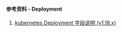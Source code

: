 #### 参考资料 - Deployment

1. [kubernetes Deployment 字段说明 (v1.18.x)](https://v1-18.docs.kubernetes.io/docs/reference/generated/kubernetes-api/v1.18/#deployment-v1-apps)
